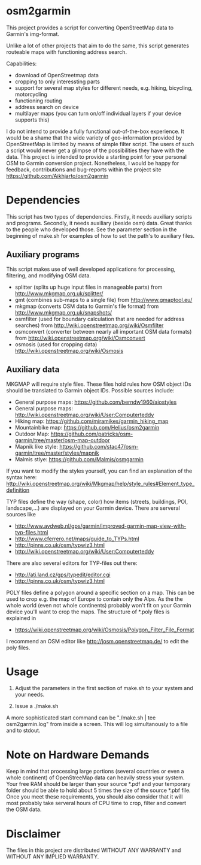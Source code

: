 osm2garmin
==========

This project provides a script for converting OpenStreetMap data to Garmin's img-format. 

Unlike a lot of other projects that aim to do the same, this script generates routeable maps with functioning address search.

Capabilities:
* download of OpenStreetmap data
* cropping to only interessting parts
* support for several map styles for different needs, e.g. hiking, bicycling, motorcycling
* functioning routing
* address search on device
* multilayer maps (you can turn on/off individual layers if your device supports this)

I do not intend to provide a fully functional out-of-the-box experience. It would be a shame that the wide variety of geo-information provided by OpenStreetMap is limited by means of simple filter script. The users of such a script would never get a glimpse of the possibilities they have with the data.
This project is intended to provide a starting point for your personal OSM to Garmin conversion project. 
Nonetheless, I would be happy for feedback, contributions and bug-reports within the project site https://github.com/Aikhjarto/osm2garmin

Dependencies
============

This script has two types of dependencies. Firstly, it needs auxiliary scripts and programs. Secondly, it needs auxiliary (beside osm) data. Great thanks to the people who developed those.
See the parameter section in the beginning of make.sh for examples of how to set the path's to auxiliary files.


Auxiliary programs
------------------
This script makes use of well developed applications for processing, filtering, and modifying OSM data. 

* splitter (splits up huge input files in manageable parts) from http://www.mkgmap.org.uk/splitter/
* gmt (combines sub-maps to a single file) from http://www.gmaptool.eu/
* mkgmap (converts OSM data to Garmin's file format) from http://www.mkgmap.org.uk/snapshots/
* osmfilter (used for boundary calculation that are needed for address searches) from http://wiki.openstreetmap.org/wiki/Osmfilter
* osmconvert (converter between nearly all important OSM data formats) from http://wiki.openstreetmap.org/wiki/Osmconvert
* osmosis (used for cropping data) http://wiki.openstreetmap.org/wiki/Osmosis


Auxiliary data
--------------
MKGMAP will require style files. These files hold rules how OSM object IDs should be translated to Garmin object IDs. Possible sources include:

* General purpose maps: https://github.com/berndw1960/aiostyles
* General purpose maps: http://wiki.openstreetmap.org/wiki/User:Computerteddy
* Hiking map: https://github.com/miramikes/garmin_hiking_map
* Mountainbike map: https://github.com/Helius/osm2garmin
* Outdoor Map: https://github.com/patricks/osm-garmin/tree/master/osm-map-outdoor
* Mapnik like style: https://github.com/stac47/osm-garmin/tree/master/styles/mapnik
* Malmis stlye: https://github.com/Malmis/osmgarmin

If you want to modify the styles yourself, you can find an explanation of the syntax here: http://wiki.openstreetmap.org/wiki/Mkgmap/help/style_rules#Element_type_definition

TYP files define the way (shape, color) how items (streets, buildings, POI, landscape,...) are displayed on your Garmin device.
There are serveral sources like

* http://www.avdweb.nl/gps/garmin/improved-garmin-map-view-with-typ-files.html
* http://www.cferrero.net/maps/guide_to_TYPs.html
* http://pinns.co.uk/osm/typwiz3.html
* http://wiki.openstreetmap.org/wiki/User:Computerteddy

There are also several editors for TYP-files out there:

* http://ati.land.cz/gps/typedit/editor.cgi
* http://pinns.co.uk/osm/typwiz3.html

POLY files define a polygon around a specific section on a map. This can be used to crop e.g. the map of Europe to contain only the Alps. As the the whole world (even not whole continents) probably won't fit on your Garmin device you'll want to crop the maps. The structure of *.poly files is explained in 

* https://wiki.openstreetmap.org/wiki/Osmosis/Polygon_Filter_File_Format

I recommend an OSM editor like http://josm.openstreetmap.de/ to edit the poly files.

Usage
=====

1) Adjust the parameters in the first section of make.sh to your system and your needs.

2) Issue a ./make.sh

A more sophisticated start command can be "./make.sh | tee osm2garmin.log" from inside a screen. This will log simultanously to a file and to stdout.

Note on Hardware Demands
========================

Keep in mind that processing large portions (several countries or even a whole continent) of OpenStreeMap data can heavily stress your system. Your free RAM should be larger than your source *.pdf and your temporary folder should be able to hold about 5 times the size of the source *.pbf file. Once you meet these requirements, you should also consider that it will most probably take serveral hours of CPU time to crop, filter and convert the OSM data.

Disclaimer
==========

The files in this project are distributed WITHOUT ANY WARRANTY and  WITHOUT ANY IMPLIED WARRANTY.
